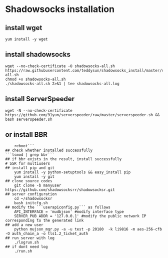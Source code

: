 # Shadowsocks installation
##  install wget
    yum install -y wget
## install shadowsocks
    wget --no-check-certificate -O shadowsocks-all.sh https://raw.githubusercontent.com/teddysun/shadowsocks_install/master/shadowsocks-all.sh
    chmod +x shadowsocks-all.sh
    ./shadowsocks-all.sh 2>&1 | tee shadowsocks-all.log
## install ServerSpeeder
```wget -N --no-check-certificate https://github.com/91yun/serverspeeder/raw/master/serverspeeder.sh && bash serverspeeder.sh```
## or install BBR
```wget --no-check-certificate https://github.com/teddysun/across/raw/master/bbr.sh && chmod +x bbr.sh && ./bbr.sh
    reboot```
## check whether installed successfully
```lsmod | grep bbr```
## if bbr exists in the result, install successfully
# SSR for multiusers
## install pip and git 
    yum install -y python-setuptools && easy_install pip
    yum install -y git
## clone source codes
    git clone -b manyuser https://github.com/shadowsocksrr/shadowsocksr.git
## server configuration
    cd ~/shadowsocksr
    bash initcfg.sh
## modify the ```userapiconfig.py``` as follows
    API_INTERFACE = 'mudbjson' #modify interface type
    SERVER_PUB_ADDR = '127.0.0.1' #modify the public network IP corresponding to the generated link
## add a new user
    python mujson_mgr.py -a -u test -p 20180  -k li9816 -m aes-256-cfb -O auth_chain_a -o tls1.2_ticket_auth
## run server with log
    ./logrun.sh
## if dont need log
    ./run.sh

